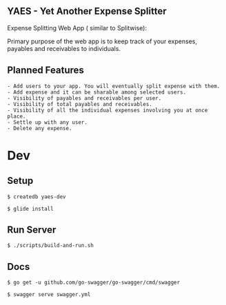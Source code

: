 YAES - Yet Another Expense Splitter
-----------------------------------

Expense Splitting Web App ( similar to Splitwise):

Primary purpose of the web app is to keep track of your expenses, payables and receivables to individuals.

## Planned Features

    - Add users to your app. You will eventually split expense with them.
    - Add expense and it can be sharable among selected users.
    - Visibility of payables and receivables per user.
    - Visibility of total payables and receivables.
    - Visibility of all the individual expenses involving you at once place.
    - Settle up with any user.
    - Delete any expense.

# Dev

  ## Setup

    $ createdb yaes-dev

    $ glide install

  ## Run Server

    $ ./scripts/build-and-run.sh

  ## Docs

    $ go get -u github.com/go-swagger/go-swagger/cmd/swagger

    $ swagger serve swagger.yml
